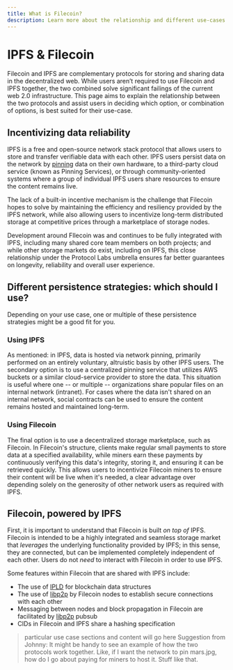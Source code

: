 ```yaml
---
title: What is Filecoin?
description: Learn more about the relationship and different use-cases between IPFS and Filecoin.
---
```



# IPFS & Filecoin

Filecoin and IPFS are complementary protocols for storing and sharing data in the decentralized web. While users aren’t required to use Filecoin and IPFS together, the two combined solve significant failings of the current web 2.0 infrastructure. This page aims to explain the relationship between the two protocols and assist users in deciding which option, or combination of options, is best suited for their use-case.

## Incentivizing data reliability

IPFS is a free and open-source network stack protocol that allows users to store and transfer verifiable data with each other. IPFS users persist data on the network by  [pinning](https://docs-beta.ipfs.io/concepts/persistence/#pinning-in-context) data on their own hardware, to a third-party cloud service (known as Pinning Services), or through community-oriented systems where a group of individual IPFS users share resources to ensure the content remains live.

The lack of a built-in incentive mechanism is the challenge that Filecoin hopes to solve by maintaining the efficiency and resiliency provided by the IPFS network, while also allowing users to incentivize long-term distributed storage at competitive prices through a marketplace of storage nodes. 

Development around FIlecoin was and continues to be fully integrated with IPFS, including many shared core team members on both projects; and while other storage markets do exist, including on IPFS, this close relationship under the Protocol Labs umbrella ensures far better guarantees on longevity, reliability and overall user experience.

## Different persistence strategies: which should I use?

Depending on your use case, one or multiple of these persistence strategies might be a good fit for you.

### Using IPFS

As mentioned: in IPFS, data is hosted via network pinning, primarily performed on an entirely voluntary, altruistic basis by other IPFS users. The secondary option is to use a centralized pinning service that utilizes AWS buckets or a similar cloud-service provider to store the data.  This situation is useful where one -- or multiple -- organizations share popular files on an internal network (intranet). For cases where the data isn't shared on an internal network, social contracts can be used to ensure the content remains hosted and maintained long-term.

### Using Filecoin

The final option is to use a decentralized storage marketplace, such as Filecoin. In Filecoin's structure, clients make regular small payments to store data at a specified availability, while miners earn these payments by continuously verifying this data's integrity, storing it, and ensuring it can be retrieved quickly. This allows users to incentivize Filecoin miners to ensure their content will be live when it's needed, a clear advantage over depending solely on the generosity of other network users as required with IPFS.

## Filecoin, powered by IPFS

First, it is important to understand that Filecoin is built _on top of_  IPFS. Filecoin is intended to be a highly integrated and seamless storage market that _leverages_ the underlying functionality provided by IPFS; in this sense, they are connected, but can be implemented completely independent of each other. Users do not _need_ to interact with Filecoin in order to use IPFS.

Some features within Filecoin that are shared with IPFS include:

* The use of [IPLD](https://ipld.io/) for blockchain data structures
* The use of [libp2p](https://libp2p.io/) by Filecoin nodes to establish secure connections with each other
* Messaging between nodes and block propagation in Filecoin are facilitated by [libp2p](https://libp2p.io/) pubsub
* CIDs in Filecoin and IPFS share a hashing specification

 > particular use case sections and content will go here
Suggestion from Johnny:
It might be handy to see an example of how the two protocols work together. Like, if I want the network to pin mars.jpg, how do I go about paying for miners to host it. Stuff like that.
